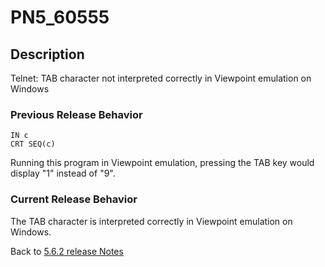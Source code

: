 # PN5_60555

<PageHeader />

## Description

Telnet: TAB character not interpreted correctly in Viewpoint emulation on Windows

### Previous Release Behavior

```
IN c
CRT SEQ(c)
```

Running this program in Viewpoint emulation, pressing the TAB key would display "1" instead of "9".

### Current Release Behavior

The TAB character is interpreted correctly in Viewpoint emulation on Windows.

Back to [5.6.2 release Notes](./../README.md)

  
<PageFooter />
